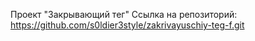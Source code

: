 Проект "Закрывающий тег"
Ссылка на репозиторий: https://github.com/s0ldier3style/zakrivayuschiy-teg-f.git
